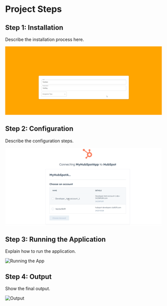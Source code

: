 # Project Steps

## Step 1: Installation
Describe the installation process here.

![Installation](https://github.com/vishnuGirish/Hubspot_integration/blob/main/image1.png)

## Step 2: Configuration
Describe the configuration steps.

![Configuration](https://github.com/vishnuGirish/Hubspot_integration/blob/main/image2.png)

## Step 3: Running the Application
Explain how to run the application.

![Running the App](https://github.com/your-repo-path/image3.png)

## Step 4: Output
Show the final output.

![Output](https://github.com/your-repo-path/image4.png)
